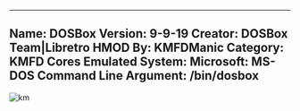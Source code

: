 -----------------------
Name: DOSBox
Version: 9-9-19
Creator: DOSBox Team|Libretro
HMOD By: KMFDManic
Category: KMFD Cores
Emulated System: Microsoft: MS-DOS
Command Line Argument: /bin/dosbox
-----------------------
![km](https://i.imgur.com/SctPuCC.png)

